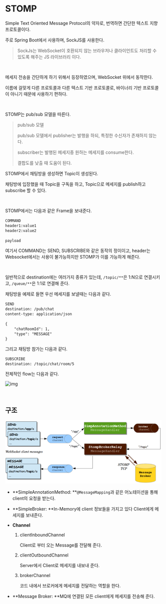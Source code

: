 # STOMP

Simple Text Oriented Message Protocol의 약자로, 번역하면 간단한 텍스트 지향 프로토콜이다.

주로 Spring Boot에서 사용하며, SockJS를 사용한다.

> SockJs는 WebSocket이 호환되지 않는 브라우저나 클라이언트도 처리할 수 있도록 해주는 JS 라이브러리 이다.

<br>

메세지 전송을 간단하게 하기 위해서 등장하였으며, WebSocket 위에서 동작한다.

이름에 걸맞게 다른 프로토콜과 다른 텍스트 기반 프로토콜로, 바이너리 기반 프로토콜이 아니기 때문에 사용하기 편하다.

<br>

STOMP는 pub/sub 모델을 따른다.

> pub/sub 모델
>
> pub/sub 모델에서 publisher는 발행을 하되, 특정한 수신자가 존재하지 않는다.
>
> subscriber는 발행된 메세지중 원하는 메세지를 consume한다.
>
> 결합도를 낮출 때 도움이 된다.

STOMP에서 채팅방을 생성하면 Topic이 생성된다.

채팅방에 입장했을 때 Topic을 구독을 하고, Topic으로 메세지를 publish하고 subscribe 할 수 있다.

<br>

STOMP에서는 다음과 같은 Frame을 보내준다.

```http
COMMAND
header1:value1
header2:value2

payload
```

여기서 COMMAND는 SEND, SUBSCRIBE와 같은 동작의 정이이고, header는 Websocket에서는 사용이 불가능하지만 STOMP가 이를 가능하게 해준다.

<br>

일반적으로 destination에는 여러가지 종류가 있는데, `/topic/**`은 1:N으로 연결시키고, `/queue/**`은 1:1로 연결해 준다.

채팅방을 예제로 들면 우선 메세지를 보낼때는 다음과 같다.

``` http
SEND
destination: /pub/chat
content-type: application/json

{
	"chatRoomId": 1,
	"type": "MESSAGE"
}
```

그리고 채팅방 참가는 다음과 같다.

``` http
SUBSCRIBE
destination: /topic/chat/room/5
```

전체적인 flow는 다음과 같다.

![img](http://www.plantuml.com/plantuml/svg/Iyx9JCqhSLJGjLC8JYqgIorIi58mr5C83dKATWxoT79Lq2ykJIfEBifCIjLFpaWiqI_Apy_LD-M2AhRHLKW6c-04r6S4rEVgvwAWNr2Qb9DPd07M05E9R86ndeAlQt2mepiXuu6Qag4Ej58mqLDuCtVYw-wj0000)

<br>

## 구조

![stomp_way](../stomp_way.png)

- **SimpleAnnotationMethod: **`@MessageMapping`과 같은 어노테이션을 통해 client의 요청을 받는다.

- **SimpleBroker: **In-Memory에 client 정보들을 가지고 있다 Client에게 메세지를 보내준다.

- **Channel**

  1. clientInboundChannel

     Client로 부터 오는 Message를 전달해 준다.

  2. clientOutboundChannel

     Server에서 Client로 메세지를 내보내 준다.

  3. brokerChannel

     코드 내에서 브로커에게 메세지를 전달하는 역할을 한다.

- **Message Broker: **MQ에 연결된 모든 client에게 메세지를 전송해 준다.

